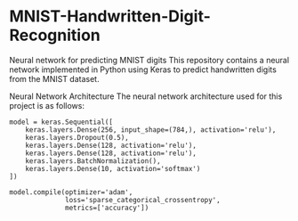 # MNIST-Handwritten-Digit-Recognition
Neural network for predicting MNIST digits
This repository contains a neural network implemented in Python using Keras to predict handwritten digits from the MNIST dataset.

Neural Network Architecture
The neural network architecture used for this project is as follows:

```
model = keras.Sequential([
    keras.layers.Dense(256, input_shape=(784,), activation='relu'),
    keras.layers.Dropout(0.5),
    keras.layers.Dense(128, activation='relu'),
    keras.layers.Dense(128, activation='relu'),
    keras.layers.BatchNormalization(),
    keras.layers.Dense(10, activation='softmax')
])

model.compile(optimizer='adam',
              loss='sparse_categorical_crossentropy',
              metrics=['accuracy'])
```
